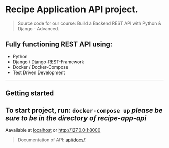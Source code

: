# Recipe Application API project.

> Source code for our course: Build a Backend REST API with Python & Django - Advanced.

##  Fully functioning REST API using:

- Python
- Django / Django-REST-Framework
- Docker / Docker-Compose
- Test Driven Development

---
##  Getting started
To start project, run:
```docker-compose up```
                                        *please be sure to be in the directory of recipe-app-api*
---
Aavailable at [localhost](http://localhost:8000) or http://127.0.0.1:8000
> Documentation of API: [api/docs/](http://localhost:8000/api/docs/)
